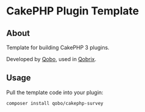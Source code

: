 CakePHP Plugin Template
=======================

About
-----

Template for building CakePHP 3 plugins.

Developed by [Qobo](https://www.qobo.biz), used in [Qobrix](https://qobrix.com).

Usage
-----

Pull the template code into your plugin:

```
composer install qobo/cakephp-survey
```


